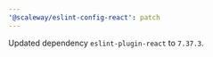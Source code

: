 ```yaml
---
'@scaleway/eslint-config-react': patch
---
```


Updated dependency `eslint-plugin-react` to `7.37.3`.
